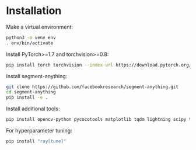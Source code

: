 # Installation
Make a virtual environment:

```bash
python3 -m venv env
. env/bin/activate
```

Install PyTorch>=1.7 and torchvision>=0.8:

```bash
pip install torch torchvision --index-url https://download.pytorch.org/whl/cu113
```

Install segment-anything:

```bash
git clone https://github.com/facebookresearch/segment-anything.git
cd segment-anything
pip install -e .
```

Install additional tools:
```bash
pip install opencv-python pycocotools matplotlib tqdm lightning scipy tensorboard lvis
```

For hyperparameter tuning:
```bash
pip install "ray[tune]"
```